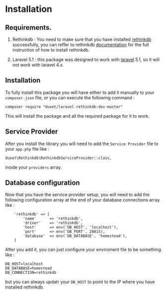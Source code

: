 # Installation

## Requirements.

1. Rethinkdb : You need to make sure that you have installed [rethinkdb](http://www.rethinkdb.com) successfully, you can reffer to rethinkdb [documentation](https://rethinkdb.com/docs/) for the full instruction of how to install rethinkdb.

1. Laravel 5.1 : this package was designed to work with [laravel](http://laravel.com) 5.1, so it will not work with laravel 4.x.

## Installation

To fully install this package you will have either to add it manually to your `composer.json` file, or you can execute the following command :

`composer require "duxet/laravel-rethinkdb:dev-master"`

This will install the package and all the required package for it to work.

## Service Provider

After you install the library you will need to add the `Service Provider` file to your `app.php` file like :

`duxet\Rethinkdb\RethinkdbServiceProvider::class,`

inside your `providers` array.

## Database configuration

Now that you have the service provider setup, you will need to add the following configuration array at the end of your database connections array like :

        'rethinkdb' => [
            'name'      => 'rethinkdb',
            'driver'    => 'rethinkdb',
            'host'      => env('DB_HOST', 'localhost'),
            'port'      => env('DB_PORT', 28015),
            'database'  => env('DB_DATABASE', 'homestead'),            
        ]

After you add it, you can just configure your enviroment file to be something like :

	DB_HOST=localhost
	DB_DATABASE=homestead
	DB_CONNECTION=rethinkdb

but you can always updatr your `DB_HOST` to point to the IP where you have installed rethinkdb.